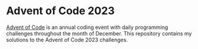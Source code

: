 # Advent of Code 2023

[Advent of Code](https://adventofcode.com/) is an annual coding event with daily programming challenges throughout the month of December. This repository contains my solutions to the Advent of Code 2023 challenges.
